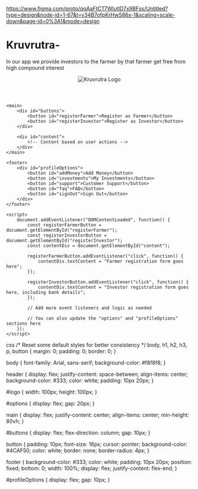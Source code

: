 https://www.figma.com/proto/qqAaFtCT7WIutlD7x9BFss/Untitled?type=design&node-id=1-67&t=v34B7ofpKrHwS86x-1&scaling=scale-down&page-id=0%3A1&mode=design





# Kruvrutra-
In our app we provide investors to the farmer by that farmer get free from high compound interest
<!DOCTYPE html>
<html>
<head>
    <title>Kruvrutra Farming Portal</title>
</head>
<body>
    <header>
        <img src="logo.png" alt="Kruvrutra Logo" id="logo">
        <div id="options">
            <!-- Options for the user -->
        </div>
    </header>
    
    <main>
        <div id="buttons">
            <button id="registerFarmer">Register as Farmer</button>
            <button id="registerInvestor">Register as Investor</button>
        </div>
        
        <div id="content">
            <!-- Content based on user actions -->
        </div>
    </main>
    
    <footer>
        <div id="profileOptions">
            <button id="addMoney">Add Money</button>
            <button id="investments">My Investments</button>
            <button id="support">Customer Support</button>
            <button id="faq">FAQ</button>
            <button id="signOut">Sign Out</button>
        </div>
    </footer>

    <script>
        document.addEventListener("DOMContentLoaded", function() {
            const registerFarmerButton = document.getElementById("registerFarmer");
            const registerInvestorButton = document.getElementById("registerInvestor");
            const contentDiv = document.getElementById("content");
            
            registerFarmerButton.addEventListener("click", function() {
                contentDiv.textContent = "Farmer registration form goes here";
            });
            
            registerInvestorButton.addEventListener("click", function() {
                contentDiv.textContent = "Investor registration form goes here, including bank details";
            });
            
            // Add more event listeners and logic as needed
            
            // You can also update the "options" and "profileOptions" sections here
        });
    </script>
</body>
</html>


css
/* Reset some default styles for better consistency */
body, h1, h2, h3, p, button {
    margin: 0;
    padding: 0;
    border: 0;
}

body {
    font-family: Arial, sans-serif;
    background-color: #f8f8f8;
}

header {
    display: flex;
    justify-content: space-between;
    align-items: center;
    background-color: #333;
    color: white;
    padding: 10px 20px;
}

#logo {
    width: 100px;
    height: 100px;
}

#options {
    display: flex;
    gap: 20px;
}

main {
    display: flex;
    justify-content: center;
    align-items: center;
    min-height: 80vh;
}

#buttons {
    display: flex;
    flex-direction: column;
    gap: 10px;
}

button {
    padding: 10px;
    font-size: 16px;
    cursor: pointer;
    background-color: #4CAF50;
    color: white;
    border: none;
    border-radius: 4px;
}

footer {
    background-color: #333;
    color: white;
    padding: 10px 20px;
    position: fixed;
    bottom: 0;
    width: 100%;
    display: flex;
    justify-content: flex-end;
}

#profileOptions {
    display: flex;
    gap: 10px;
}
